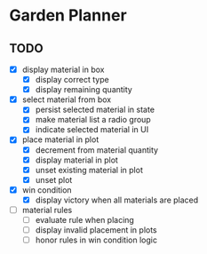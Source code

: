 # Garden Planner

## TODO
- [x] display material in box
    - [x] display correct type
    - [x] display remaining quantity
- [x] select material from box
    - [x] persist selected material in state
    - [x] make material list a radio group
    - [x] indicate selected material in UI
- [x] place material in plot
    - [x] decrement from material quantity
    - [x] display material in plot
    - [x] unset existing material in plot
    - [x] unset plot
- [x] win condition
    - [x] display victory when all materials are placed
- [ ] material rules
    - [ ] evaluate rule when placing
    - [ ] display invalid placement in plots
    - [ ] honor rules in win condition logic
